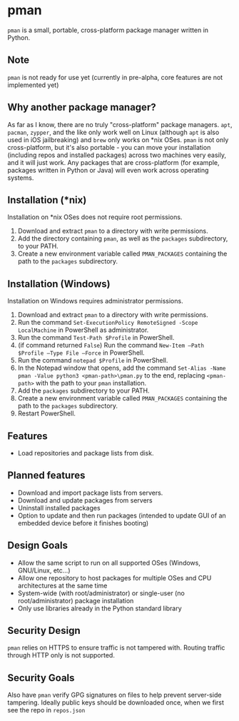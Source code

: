 # pman
`pman` is a small, portable, cross-platform package manager written in Python.

## Note
`pman` is not ready for use yet (currently in pre-alpha, core features are not implemented yet)

## Why another package manager?
As far as I know, there are no truly "cross-platform" package managers. `apt`, `pacman`, `zypper`, and the like only work well on Linux (although `apt` is also used in iOS jailbreaking) and `brew` only works on *nix OSes. `pman` is not only cross-platform, but it's also portable - you can move your installation (including repos and installed packages) across two machines very easily, and it will just work. Any packages that are cross-platform (for example, packages written in Python or Java) will even work across operating systems.

## Installation (*nix)
Installation on *nix OSes does not require root permissions.
1. Download and extract `pman` to a directory with write permissions.
2. Add the directory containing `pman`, as well as the `packages` subdirectory, to your PATH.
3. Create a new environment variable called `PMAN_PACKAGES` containing the path to the `packages` subdirectory.

## Installation (Windows)
Installation on Windows requires administrator permissions.
1. Download and extract `pman` to a directory with write permissions.
2. Run the command `Set-ExecutionPolicy RemoteSigned -Scope LocalMachine` in PowerShell as administrator.
3. Run the command `Test-Path $Profile` in PowerShell.
4. (if command returned `False`) Run the command `New-Item –Path $Profile –Type File –Force` in PowerShell.
5. Run the command `notepad $Profile` in PowerShell.
6. In the Notepad window that opens, add the command `Set-Alias -Name pman -Value python3 <pman-path>\pman.py` to the end, replacing `<pman-path>` with the path to your `pman` installation.
7. Add the `packages` subdirectory to your PATH.
8. Create a new environment variable called `PMAN_PACKAGES` containing the path to the `packages` subdirectory.
9. Restart PowerShell.

## Features
- Load repositories and package lists from disk.

## Planned features
- Download and import package lists from servers.
- Download and update packages from servers
- Uninstall installed packages
- Option to update and then run packages (intended to update GUI of an embedded device before it finishes booting)

## Design Goals 
- Allow the same script to run on all supported OSes (Windows, GNU/Linux, etc...)
- Allow one repository to host packages for multiple OSes and CPU architectures at the same time
- System-wide (with root/administrator) or single-user (no root/administrator) package installation
- Only use libraries already in the Python standard library

## Security Design
`pman` relies on HTTPS to ensure traffic is not tampered with. Routing traffic through HTTP only is not supported.

## Security Goals
Also have `pman` verify GPG signatures on files to help prevent server-side tampering. Ideally public keys should be downloaded once, when we first see the repo in `repos.json`